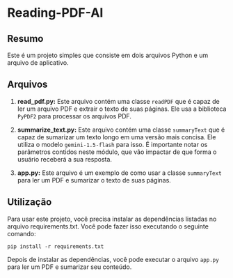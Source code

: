 # Reading-PDF-AI

## Resumo

Este é um projeto simples que consiste em dois arquivos Python e um arquivo de aplicativo.

## Arquivos

1. **read_pdf.py:**
   Este arquivo contém uma classe `readPDF` que é capaz de ler um arquivo PDF e extrair o texto de suas páginas. Ele usa a biblioteca `PyPDF2` para processar os arquivos PDF.

2. **summarize_text.py:**
    Este arquivo contém uma classe `summaryText` que é capaz de sumarizar um texto longo em uma versão mais concisa. Ele utiliza o modelo `gemini-1.5-flash` para isso. É importante notar os parâmetros contidos neste módulo, que vão impactar de que forma o usuário receberá a sua resposta.

3. **app.py:**
    Este arquivo é um exemplo de como usar a classe `summaryText` para ler um PDF e sumarizar o texto de suas páginas.

## Utilização
Para usar este projeto, você precisa instalar as dependências listadas no arquivo requirements.txt. Você pode fazer isso executando o seguinte comando:

    pip install -r requirements.txt

Depois de instalar as dependências, você pode executar o arquivo `app.py` para ler um PDF e sumarizar seu conteúdo. 